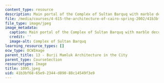 ```yaml
---
content_type: resource
description: Main portal of the Complex of Sultan Barquq with marble decoration.
file: /media/courses/4-615-the-architecture-of-cairo-spring-2002/41b3bf6865e92344d89088c14549f3e9_1095.jpeg
file_type: image/jpeg
image_metadata:
  caption: Main portal of the Complex of Sultan Barquq with marble decoration.
  credit: ''
  image-alt: Complex of Sultan Barquq
learning_resource_types: []
ocw_type: OCWImage
parent_title: 13 - Burji Mamluk Architecture in the City
parent_type: CourseSection
resourcetype: Image
title: 1095.jpeg
uid: 41b3bf68-65e9-2344-d890-88c14549f3e9
---
```

